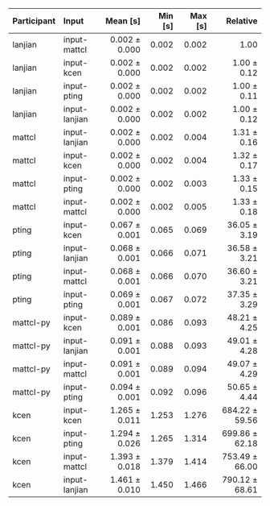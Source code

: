 | Participant | Input | Mean [s] | Min [s] | Max [s] | Relative |
|:---|:---|---:|---:|---:|---:|
| lanjian | input-mattcl | 0.002 ± 0.000 | 0.002 | 0.002 | 1.00 |
| lanjian | input-kcen | 0.002 ± 0.000 | 0.002 | 0.002 | 1.00 ± 0.12 |
| lanjian | input-pting | 0.002 ± 0.000 | 0.002 | 0.002 | 1.00 ± 0.11 |
| lanjian | input-lanjian | 0.002 ± 0.000 | 0.002 | 0.002 | 1.00 ± 0.12 |
| mattcl | input-lanjian | 0.002 ± 0.000 | 0.002 | 0.004 | 1.31 ± 0.16 |
| mattcl | input-kcen | 0.002 ± 0.000 | 0.002 | 0.004 | 1.32 ± 0.17 |
| mattcl | input-pting | 0.002 ± 0.000 | 0.002 | 0.003 | 1.33 ± 0.15 |
| mattcl | input-mattcl | 0.002 ± 0.000 | 0.002 | 0.005 | 1.33 ± 0.18 |
| pting | input-kcen | 0.067 ± 0.001 | 0.065 | 0.069 | 36.05 ± 3.19 |
| pting | input-lanjian | 0.068 ± 0.001 | 0.066 | 0.071 | 36.58 ± 3.21 |
| pting | input-mattcl | 0.068 ± 0.001 | 0.066 | 0.070 | 36.60 ± 3.21 |
| pting | input-pting | 0.069 ± 0.001 | 0.067 | 0.072 | 37.35 ± 3.29 |
| mattcl-py | input-kcen | 0.089 ± 0.001 | 0.086 | 0.093 | 48.21 ± 4.25 |
| mattcl-py | input-lanjian | 0.091 ± 0.001 | 0.088 | 0.093 | 49.01 ± 4.28 |
| mattcl-py | input-mattcl | 0.091 ± 0.001 | 0.089 | 0.094 | 49.07 ± 4.29 |
| mattcl-py | input-pting | 0.094 ± 0.001 | 0.092 | 0.096 | 50.65 ± 4.44 |
| kcen | input-kcen | 1.265 ± 0.011 | 1.253 | 1.276 | 684.22 ± 59.56 |
| kcen | input-pting | 1.294 ± 0.026 | 1.265 | 1.314 | 699.86 ± 62.18 |
| kcen | input-mattcl | 1.393 ± 0.018 | 1.379 | 1.414 | 753.49 ± 66.00 |
| kcen | input-lanjian | 1.461 ± 0.010 | 1.450 | 1.466 | 790.12 ± 68.61 |
